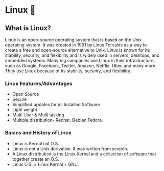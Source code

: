 # Linux 🐧

## What is Linux?
Linux is an open-source operating system that is based on the Unix operating system. It was created in 1991 by Linus Torvalds as a way to create a free and open-source alternative to Unix. Linux is known for its stability, security, and flexibility and is widely used in servers, desktops, and embedded systems. Many big companies use Linux in their infrastructure, such as Google, Facebook, Twitter, Amazon, Netflix, Uber, and many more. They use Linux because of its stability, security, and flexibility. 

### Linux Features/Advantages
* Open Source
* Secure
* Simplified updates for all Installed Software
* Light weight
* Multi User & Multi tasking
* Multiple distribution- Redhat, Debian,Fedora.

### Basics and History of Linux
* Linux is Kernal not O.S.
* Linux is not a Unix derivative. It was written from scratch.
* A Linux distribution is the Linux Kernal and a collection of software that together create an O.S.
* Linus O.S. = Linux Kernal + GNU

